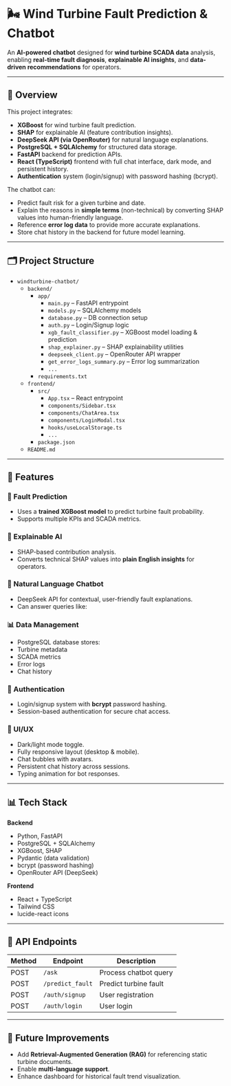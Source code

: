 # 🌬️ Wind Turbine Fault Prediction & Chatbot

An **AI-powered chatbot** designed for **wind turbine SCADA data** analysis, enabling **real-time fault diagnosis**, **explainable AI insights**, and **data-driven recommendations** for operators.

---

## 📌 Overview

This project integrates:
- **XGBoost** for wind turbine fault prediction.
- **SHAP** for explainable AI (feature contribution insights).
- **DeepSeek API (via OpenRouter)** for natural language explanations.
- **PostgreSQL + SQLAlchemy** for structured data storage.
- **FastAPI** backend for prediction APIs.
- **React (TypeScript)** frontend with full chat interface, dark mode, and persistent history.
- **Authentication** system (login/signup) with password hashing (bcrypt).

The chatbot can:
- Predict fault risk for a given turbine and date.
- Explain the reasons in **simple terms** (non-technical) by converting SHAP values into human-friendly language.
- Reference **error log data** to provide more accurate explanations.
- Store chat history in the backend for future model learning.

---

## 🗂️ Project Structure

- `windturbine-chatbot/`
  - `backend/`
    - `app/`
      - `main.py` – FastAPI entrypoint
      - `models.py` – SQLAlchemy models
      - `database.py` – DB connection setup
      - `auth.py` – Login/Signup logic
      - `xgb_fault_classifier.py` – XGBoost model loading & prediction
      - `shap_explainer.py` – SHAP explainability utilities
      - `deepseek_client.py` – OpenRouter API wrapper
      - `get_error_logs_summary.py` – Error log summarization
      - `...`
    - `requirements.txt`
  - `frontend/`
    - `src/`
      - `App.tsx` – React entrypoint
      - `components/Sidebar.tsx`
      - `components/ChatArea.tsx`
      - `components/LoginModal.tsx`
      - `hooks/useLocalStorage.ts`
      - `...`
    - `package.json`
  - `README.md`
---

## 🚀 Features

### 🔮 Fault Prediction
- Uses a **trained XGBoost model** to predict turbine fault probability.
- Supports multiple KPIs and SCADA metrics.

### 🧠 Explainable AI
- SHAP-based contribution analysis.
- Converts technical SHAP values into **plain English insights** for operators.

### 💬 Natural Language Chatbot
- DeepSeek API for contextual, user-friendly fault explanations.
- Can answer queries like:  


### 📊 Data Management
- PostgreSQL database stores:
- Turbine metadata
- SCADA metrics
- Error logs
- Chat history

### 🔐 Authentication
- Login/signup system with **bcrypt** password hashing.
- Session-based authentication for secure chat access.

### 🌙 UI/UX
- Dark/light mode toggle.
- Fully responsive layout (desktop & mobile).
- Chat bubbles with avatars.
- Persistent chat history across sessions.
- Typing animation for bot responses.

---

## 📊 Tech Stack

**Backend**
- Python, FastAPI
- PostgreSQL + SQLAlchemy
- XGBoost, SHAP
- Pydantic (data validation)
- bcrypt (password hashing)
- OpenRouter API (DeepSeek)

**Frontend**
- React + TypeScript
- Tailwind CSS
- lucide-react icons

---

## 📡 API Endpoints

| Method | Endpoint         | Description               |
|--------|------------------|---------------------------|
| POST   | `/ask`           | Process chatbot query      |
| POST   | `/predict_fault` | Predict turbine fault      |
| POST   | `/auth/signup`   | User registration          |
| POST   | `/auth/login`    | User login                 |

---

## 🔮 Future Improvements

- Add **Retrieval-Augmented Generation (RAG)** for referencing static turbine documents.
- Enable **multi-language support**.
- Enhance dashboard for historical fault trend visualization.
